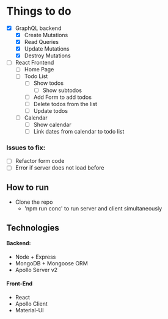 # Things to do

- [x] GraphQL backend
  - [x] Create Mutations
  - [x] Read Queries
  - [x] Update Mutations
  - [x] Destroy Mutations

- [ ] React Frontend
  - [ ] Home Page
  - [ ] Todo List
    - [ ] Show todos
      - [ ] Show subtodos
    - [ ] Add Form to add todos
    - [ ] Delete todos from the list
    - [ ] Update todos
  - [ ] Calendar
    - [ ] Show calendar 
    - [ ] Link dates from calendar to todo list

### Issues to fix:
- [ ] Refactor form code
- [ ] Error if server does not load before

## How to run
- Clone the repo
  - 'npm run conc' to run server and client simultaneously

## Technologies
#### Backend: 
- Node + Express
- MongoDB + Mongoose ORM
- Apollo Server v2

#### Front-End
- React 
- Apollo Client
- Material-UI
